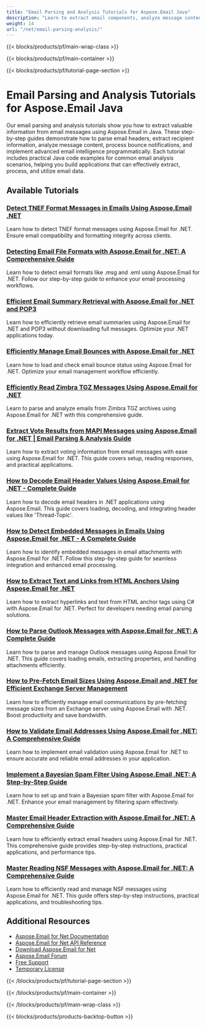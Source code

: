 ```yaml
---
title: "Email Parsing and Analysis Tutorials for Aspose.Email Java"
description: "Learn to extract email components, analyze message content, process headers, and implement email intelligence with Aspose.Email for Java."
weight: 14
url: "/net/email-parsing-analysis/"
---
```


{{< blocks/products/pf/main-wrap-class >}}

{{< blocks/products/pf/main-container >}}

{{< blocks/products/pf/tutorial-page-section >}}
# Email Parsing and Analysis Tutorials for Aspose.Email Java

Our email parsing and analysis tutorials show you how to extract valuable information from email messages using Aspose.Email in Java. These step-by-step guides demonstrate how to parse email headers, extract recipient information, analyze message content, process bounce notifications, and implement advanced email intelligence programmatically. Each tutorial includes practical Java code examples for common email analysis scenarios, helping you build applications that can effectively extract, process, and utilize email data.

## Available Tutorials

### [Detect TNEF Format Messages in Emails Using Aspose.Email .NET](./detect-tnef-messages-aspose-email-net/)
Learn how to detect TNEF format messages using Aspose.Email for .NET. Ensure email compatibility and formatting integrity across clients.

### [Detecting Email File Formats with Aspose.Email for .NET&#58; A Comprehensive Guide](./detect-email-formats-aspose-dotnet/)
Learn how to detect email formats like .msg and .eml using Aspose.Email for .NET. Follow our step-by-step guide to enhance your email processing workflows.

### [Efficient Email Summary Retrieval with Aspose.Email for .NET and POP3](./retrieving-email-summaries-aspose-email-net-pop3/)
Learn how to efficiently retrieve email summaries using Aspose.Email for .NET and POP3 without downloading full messages. Optimize your .NET applications today.

### [Efficiently Manage Email Bounces with Aspose.Email for .NET](./manage-email-bounces-aspose-dotnet/)
Learn how to load and check email bounce status using Aspose.Email for .NET. Optimize your email management workflow efficiently.

### [Efficiently Read Zimbra TGZ Messages Using Aspose.Email for .NET](./read-zimbra-tgz-messages-aspose-email-net/)
Learn to parse and analyze emails from Zimbra TGZ archives using Aspose.Email for .NET with this comprehensive guide.

### [Extract Vote Results from MAPI Messages using Aspose.Email for .NET | Email Parsing & Analysis Guide](./aspose-email-net-extract-vote-results-mapi-messages/)
Learn how to extract voting information from email messages with ease using Aspose.Email for .NET. This guide covers setup, reading responses, and practical applications.

### [How to Decode Email Header Values Using Aspose.Email for .NET - Complete Guide](./decode-email-header-aspose-dotnet/)
Learn how to decode email headers in .NET applications using Aspose.Email. This guide covers loading, decoding, and integrating header values like 'Thread-Topic'.

### [How to Detect Embedded Messages in Emails Using Aspose.Email for .NET - A Complete Guide](./detect-embedded-messages-emails-aspose-dotnet/)
Learn how to identify embedded messages in email attachments with Aspose.Email for .NET. Follow this step-by-step guide for seamless integration and enhanced email processing.

### [How to Extract Text and Links from HTML Anchors Using Aspose.Email for .NET](./extract-text-links-html-anchor-aspose-email-net/)
Learn how to extract hyperlinks and text from HTML anchor tags using C# with Aspose.Email for .NET. Perfect for developers needing email parsing solutions.

### [How to Parse Outlook Messages with Aspose.Email for .NET&#58; A Complete Guide](./parse-outlook-messages-aspose-email-net/)
Learn how to parse and manage Outlook messages using Aspose.Email for .NET. This guide covers loading emails, extracting properties, and handling attachments efficiently.

### [How to Pre-Fetch Email Sizes Using Aspose.Email and .NET for Efficient Exchange Server Management](./fetch-email-sizes-aspose-dotnet/)
Learn how to efficiently manage email communications by pre-fetching message sizes from an Exchange server using Aspose.Email with .NET. Boost productivity and save bandwidth.

### [How to Validate Email Addresses Using Aspose.Email for .NET&#58; A Comprehensive Guide](./aspose-email-net-email-validation-guide/)
Learn how to implement email validation using Aspose.Email for .NET to ensure accurate and reliable email addresses in your application.

### [Implement a Bayesian Spam Filter Using Aspose.Email .NET&#58; A Step-by-Step Guide](./implement-spam-filter-aspose-email-dotnet/)
Learn how to set up and train a Bayesian spam filter with Aspose.Email for .NET. Enhance your email management by filtering spam effectively.

### [Master Email Header Extraction with Aspose.Email for .NET&#58; A Comprehensive Guide](./mastering-email-header-extraction-aspose-email-net/)
Learn how to efficiently extract email headers using Aspose.Email for .NET. This comprehensive guide provides step-by-step instructions, practical applications, and performance tips.

### [Master Reading NSF Messages with Aspose.Email for .NET&#58; A Comprehensive Guide](./read-nsf-messages-aspose-email-dotnet/)
Learn how to efficiently read and manage NSF messages using Aspose.Email for .NET. This guide offers step-by-step instructions, practical applications, and troubleshooting tips.

## Additional Resources

- [Aspose.Email for Net Documentation](https://docs.aspose.com/email/net/)
- [Aspose.Email for Net API Reference](https://reference.aspose.com/email/net/)
- [Download Aspose.Email for Net](https://releases.aspose.com/email/net/)
- [Aspose.Email Forum](https://forum.aspose.com/c/email)
- [Free Support](https://forum.aspose.com/)
- [Temporary License](https://purchase.aspose.com/temporary-license/)

{{< /blocks/products/pf/tutorial-page-section >}}

{{< /blocks/products/pf/main-container >}}

{{< /blocks/products/pf/main-wrap-class >}}

{{< blocks/products/products-backtop-button >}}